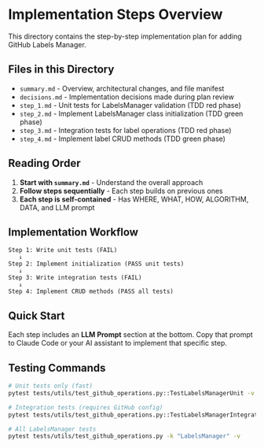 # Implementation Steps Overview

This directory contains the step-by-step implementation plan for adding GitHub Labels Manager.

## Files in this Directory

- `summary.md` - Overview, architectural changes, and file manifest
- `decisions.md` - Implementation decisions made during plan review
- `step_1.md` - Unit tests for LabelsManager validation (TDD red phase)
- `step_2.md` - Implement LabelsManager class initialization (TDD green phase)
- `step_3.md` - Integration tests for label operations (TDD red phase)
- `step_4.md` - Implement label CRUD methods (TDD green phase)

## Reading Order

1. **Start with `summary.md`** - Understand the overall approach
2. **Follow steps sequentially** - Each step builds on previous ones
3. **Each step is self-contained** - Has WHERE, WHAT, HOW, ALGORITHM, DATA, and LLM prompt

## Implementation Workflow

```
Step 1: Write unit tests (FAIL) 
   ↓
Step 2: Implement initialization (PASS unit tests)
   ↓
Step 3: Write integration tests (FAIL)
   ↓
Step 4: Implement CRUD methods (PASS all tests)
```

## Quick Start

Each step includes an **LLM Prompt** section at the bottom. Copy that prompt to Claude Code or your AI assistant to implement that specific step.

## Testing Commands

```bash
# Unit tests only (fast)
pytest tests/utils/test_github_operations.py::TestLabelsManagerUnit -v

# Integration tests (requires GitHub config)
pytest tests/utils/test_github_operations.py::TestLabelsManagerIntegration -v -m github_integration

# All LabelsManager tests
pytest tests/utils/test_github_operations.py -k "LabelsManager" -v
```
